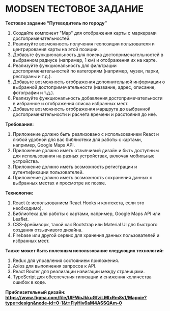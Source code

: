 # MODSEN ТЕСТОВОЕ ЗАДАНИЕ

**Тестовое задание “Путеводитель по городу”**

1. Создайте компонент "Map" для отображения карты с маркерами достопримечательностей.
2. Реализуйте возможность получения геопозиции пользователя и центрирования карты на этой позиции.
3. Добавьте функциональность для поиска достопримечательностей в выбранном радиусе (например, 1 км) и отображения их на
   карте.
4. Реализуйте функциональность для фильтрации достопримечательностей по категориям (например, музеи, парки, рестораны и
   т.д.).
5. Добавьте возможность отображения дополнительной информации о выбранной достопримечательности (название, адрес,
   описание, фотографии и т.д.).
6. Реализуйте функциональность добавления достопримечательности в избранное и отображения списка избранных мест.
7. Добавьте возможность отображения маршрута до выбранной достопримечательности и расчета времени и расстояния до неё.

**Требования:**

1. Приложение должно быть реализовано с использованием React и любой удобной для вас библиотеки для работы с картами,
   например, Google Maps API.
2. Приложение должно иметь отзывчивый дизайн и быть доступным для использования на разных устройствах, включая мобильные
   устройства.
3. Приложение должно иметь возможность регистрации и аутентификации пользователей.
4. Приложение должно иметь возможность сохранения данных о выбранных местах и просмотре их позже.

**Технологии:**

1. React (с использованием React Hooks и контекста, если это необходимо).
2. Библиотека для работы с картами, например, Google Maps API или Leaflet.
3. CSS-фреймворк, такой как Bootstrap или Material UI для быстрого создания отзывчивого дизайна.
4. Firebase или другой сервис для хранения данных пользователей и избранных мест.

**Также может быть полезным использование следующих технологий:**

1. Redux для управления состоянием приложения.
2. Axios для выполнения запросов к API.
3. React Router для реализации навигации между страницами.
4. TypeScript для обеспечения типизации и снижения количества ошибок в коде.

**Приблизительный дизайн:
<https://www.figma.com/file/UlFWoJkkuGfziLMIxRm8s1/Mappie?type=design&node-id=0-1&t=FiyHiv6aM4ASSQAm-0>**



